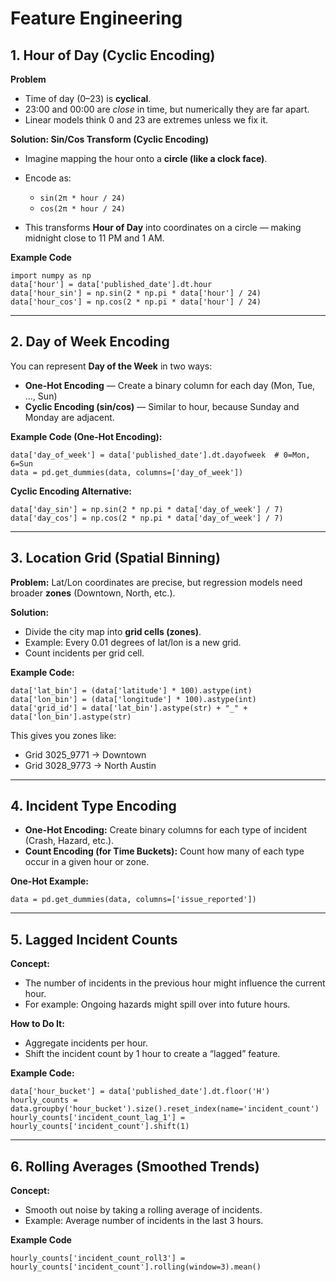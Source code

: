 # Feature Engineering

## 1. Hour of Day (Cyclic Encoding)

**Problem**

* Time of day (0–23) is **cyclical**.
* 23:00 and 00:00 are *close* in time, but numerically they are far apart.
* Linear models think 0 and 23 are extremes unless we fix it.

**Solution: Sin/Cos Transform (Cyclic Encoding)**

* Imagine mapping the hour onto a **circle (like a clock face)**.
* Encode as:

	* `sin(2π * hour / 24)`
	* `cos(2π * hour / 24)`

* This transforms **Hour of Day** into coordinates on a circle — making midnight close to 11 PM and 1 AM.

**Example Code**

```
import numpy as np
data['hour'] = data['published_date'].dt.hour
data['hour_sin'] = np.sin(2 * np.pi * data['hour'] / 24)
data['hour_cos'] = np.cos(2 * np.pi * data['hour'] / 24)
```

---

## 2. Day of Week Encoding

You can represent **Day of the Week** in two ways:

* **One-Hot Encoding** — Create a binary column for each day (Mon, Tue, ..., Sun)
* **Cyclic Encoding (sin/cos)** — Similar to hour, because Sunday and Monday are adjacent.

**Example Code (One-Hot Encoding):**

```
data['day_of_week'] = data['published_date'].dt.dayofweek  # 0=Mon, 6=Sun
data = pd.get_dummies(data, columns=['day_of_week'])
```

**Cyclic Encoding Alternative:**

```
data['day_sin'] = np.sin(2 * np.pi * data['day_of_week'] / 7)  
data['day_cos'] = np.cos(2 * np.pi * data['day_of_week'] / 7)
```

---

## 3. Location Grid (Spatial Binning)

**Problem:**  Lat/Lon coordinates are precise, but regression models need broader **zones** (Downtown, North, etc.).

**Solution:**

* Divide the city map into **grid cells (zones)**.
* Example: Every 0.01 degrees of lat/lon is a new grid.
* Count incidents per grid cell.

**Example Code:**

```
data['lat_bin'] = (data['latitude'] * 100).astype(int)
data['lon_bin'] = (data['longitude'] * 100).astype(int)
data['grid_id'] = data['lat_bin'].astype(str) + "_" + data['lon_bin'].astype(str)
```

This gives you zones like:

* Grid 3025\_9771 → Downtown
* Grid 3028\_9773 → North Austin

---

## 4. Incident Type Encoding

* **One-Hot Encoding:** Create binary columns for each type of incident (Crash, Hazard, etc.).
* **Count Encoding (for Time Buckets):** Count how many of each type occur in a given hour or zone.

**One-Hot Example:**

`data = pd.get_dummies(data, columns=['issue_reported'])`

---

## 5. Lagged Incident Counts

**Concept:**

* The number of incidents in the previous hour might influence the current hour.
* For example: Ongoing hazards might spill over into future hours.

**How to Do It:**

* Aggregate incidents per hour.
* Shift the incident count by 1 hour to create a “lagged” feature.

**Example Code:**

```
data['hour_bucket'] = data['published_date'].dt.floor('H')
hourly_counts = data.groupby('hour_bucket').size().reset_index(name='incident_count')
hourly_counts['incident_count_lag_1'] = hourly_counts['incident_count'].shift(1)
```

---

## 6. Rolling Averages (Smoothed Trends)

**Concept:**

* Smooth out noise by taking a rolling average of incidents.
* Example: Average number of incidents in the last 3 hours.

**Example Code**

```
hourly_counts['incident_count_roll3'] = hourly_counts['incident_count'].rolling(window=3).mean()
```

